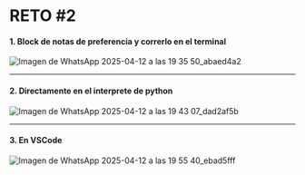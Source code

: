# RETO #2

#### 1. Block de notas de preferencia y correrlo en el terminal

![Imagen de WhatsApp 2025-04-12 a las 19 35 50_abaed4a2](https://github.com/user-attachments/assets/fb3b6f13-ccf3-4cd8-a257-7a726a6a24d4)

---

#### 2. Directamente en el interprete de python

![Imagen de WhatsApp 2025-04-12 a las 19 43 07_dad2af5b](https://github.com/user-attachments/assets/075b59e8-a2f4-4e7d-8867-bbac684a65cd)

---

#### 3. En VSCode

![Imagen de WhatsApp 2025-04-12 a las 19 55 40_ebad5fff](https://github.com/user-attachments/assets/676c8a00-b950-4c49-8495-d31dbfd7b108)
